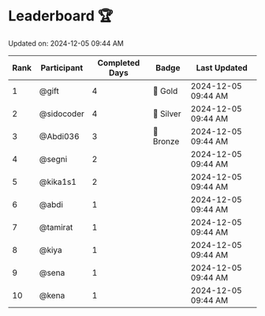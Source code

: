 # Leaderboard 🏆

Updated on: 2024-12-05 09:44 AM

| Rank | Participant       | Completed Days | Badge      | Last Updated         |
|------|-------------------|----------------|------------|----------------------|
| 1    | @gift             | 4              | 🏅 Gold     | 2024-12-05 09:44 AM |
| 2    | @sidocoder        | 4              | 🥈 Silver   | 2024-12-05 09:44 AM |
| 3    | @Abdi036          | 3              | 🥉 Bronze   | 2024-12-05 09:44 AM |
| 4    | @segni            | 2              |            | 2024-12-05 09:44 AM |
| 5    | @kika1s1          | 2              |            | 2024-12-05 09:44 AM |
| 6    | @abdi             | 1              |            | 2024-12-05 09:44 AM |
| 7    | @tamirat          | 1              |            | 2024-12-05 09:44 AM |
| 8    | @kiya             | 1              |            | 2024-12-05 09:44 AM |
| 9    | @sena             | 1              |            | 2024-12-05 09:44 AM |
| 10   | @kena             | 1              |            | 2024-12-05 09:44 AM |
